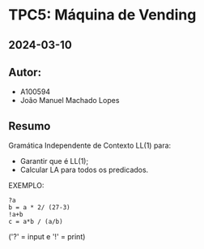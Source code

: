 # TPC5: Máquina de Vending
## 2024-03-10

## Autor:
- A100594
- João Manuel Machado Lopes

## Resumo

Gramática Independente de Contexto LL(1) para:

- Garantir que é LL(1);
- Calcular LA para todos os predicados.

EXEMPLO:

```
?a
b = a * 2/ (27-3)
!a+b
c = a*b / (a/b)
```

('?' = input e '!' = print)